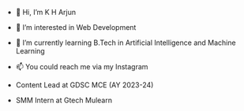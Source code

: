 - 👋 Hi, I’m K H Arjun
- 👀 I’m interested in Web Development
- 🌱 I’m currently learning B.Tech in Artificial Intelligence and Machine Learning
- 📫 You could reach me via my Instagram

- Content Lead at GDSC MCE (AY 2023-24)
- SMM Intern at Gtech Mulearn
  
<!---
ArjunKH2004/ArjunKH2004 is a ✨ special ✨ repository because its `README.md` (this file) appears on your GitHub profile.
You can click the Preview link to take a look at your changes.
--->
